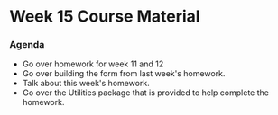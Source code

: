 # Week 15 Course Material

### Agenda

- Go over homework for week 11 and 12
- Go over building the form from last week's homework.
- Talk about this week's homework.
- Go over the Utilities package that is provided to help complete the homework.
